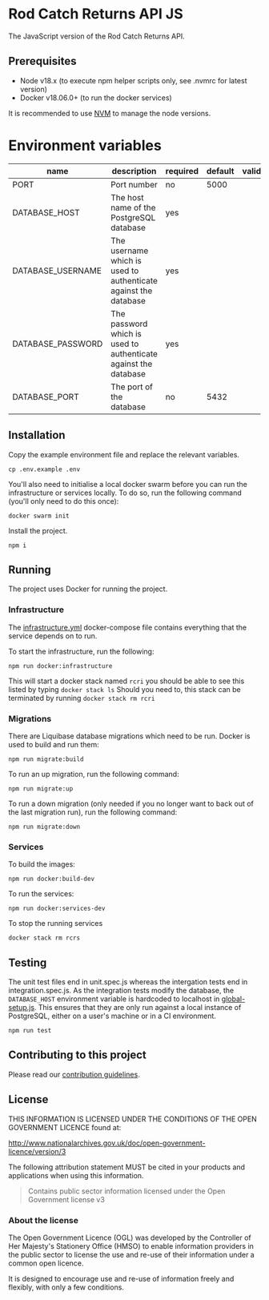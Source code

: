 # Rod Catch Returns API JS

The JavaScript version of the Rod Catch Returns API.

## Prerequisites

- Node v18.x (to execute npm helper scripts only, see .nvmrc for latest version)
- Docker v18.06.0+ (to run the docker services)

It is recommended to use [NVM](https://github.com/nvm-sh/nvm) to manage the node versions.

# Environment variables

| name              | description                                                     | required | default | valid | notes |
| ----------------- | --------------------------------------------------------------- | -------- | ------- | ----- | ----- |
| PORT              | Port number                                                     | no       | 5000    |       |       |
| DATABASE_HOST     | The host name of the PostgreSQL database                        | yes      |         |       |       |
| DATABASE_USERNAME | The username which is used to authenticate against the database | yes      |         |       |       |
| DATABASE_PASSWORD | The password which is used to authenticate against the database | yes      |         |       |       |
| DATABASE_PORT     | The port of the database                                        | no       | 5432    |       |       |

## Installation

Copy the example environment file and replace the relevant variables.

```shell script
cp .env.example .env
```

You'll also need to initialise a local docker swarm before you can run the infrastructure or services locally. To do so, run the following
command (you'll only need to do this once):

```shell script
docker swarm init
```

Install the project.

```shell script
npm i
```

## Running

The project uses Docker for running the project.

### Infrastructure

The [infrastructure.yml](docker/infrastructure.yml) docker-compose file contains everything that the service depends on to run.

To start the infrastructure, run the following:

```shell script
npm run docker:infrastructure
```

This will start a docker stack named `rcri` you should be able to see this listed by typing `docker stack ls`
Should you need to, this stack can be terminated by running `docker stack rm rcri`

### Migrations

There are Liquibase database migrations which need to be run. Docker is used to build and run them:

```shell script
npm run migrate:build
```

To run an up migration, run the following command:

```shell script
npm run migrate:up
```

To run a down migration (only needed if you no longer want to back out of the last migration run), run the following command:

```shell script
npm run migrate:down
```

### Services

To build the images:

```shell script
npm run docker:build-dev
```

To run the services:

```shell script
npm run docker:services-dev
```

To stop the running services

```shell script
docker stack rm rcrs
```

## Testing

The unit test files end in unit.spec.js whereas the intergation tests end in integration.spec.js. As the integration tests modify the database, the `DATABASE_HOST` environment variable is hardcoded to localhost in [global-setup.js](src/test-utils/global-setup.js). This ensures that they are only run against a local instance of PostgreSQL, either on a user's machine or in a CI environment.

```shell script
npm run test
```

## Contributing to this project

Please read our [contribution guidelines](CONTRIBUTING.md).

## License

THIS INFORMATION IS LICENSED UNDER THE CONDITIONS OF THE OPEN GOVERNMENT LICENCE found at:

http://www.nationalarchives.gov.uk/doc/open-government-licence/version/3

The following attribution statement MUST be cited in your products and applications when using this information.

> Contains public sector information licensed under the Open Government license v3

### About the license

The Open Government Licence (OGL) was developed by the Controller of Her Majesty's Stationery Office (HMSO) to enable information providers in the public sector to license the use and re-use of their information under a common open licence.

It is designed to encourage use and re-use of information freely and flexibly, with only a few conditions.
